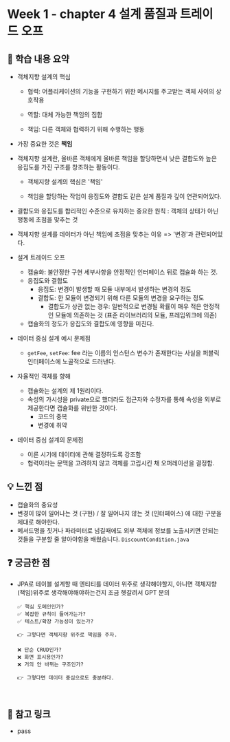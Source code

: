 # Week 1 - chapter 4 설계 품질과 트레이드 오프

## 📌 학습 내용 요약
* 객체지향 설계의 핵심

  * 협력: 어플리케이션의 기능을 구현하기 위한 메시지를 주고받는 객체 사이의 상호작용

  * 역할: 대체 가능한 책임의 집합

  * 책임: 다른 객체와 협력하기 위해 수행하는 행동

* 가장 중요한 것은 **책임**

* 객체지향 설계란, 올바른 객체에게 올바른 책임을 할당하면서 낮은 결합도와 높은 응집도를 가진 구조를 창조하는 활동이다.

  * 객체지향 설계의 핵심은 '책임'

  * 책임을 할당하는 작업이 응집도와 결합도 같은 설계 품질과 깊이 연관되어있다.

* 결합도와 응집도를 합리적인 수준으로 유지하는 중요한 원칙
  : 객체의 상태가 아닌 행동에 초점을 맞추는 것

* 객체지향 설계를 데이터가 아닌 책임에 초점을 맞추는 이유 => '변경'과 관련되어있다.

* 설계 트레이드 오프
  * 캡슐화: 불안정한 구현 세부사항을 안정적인 인터페이스 뒤로 캡슐화 하는 것.
  * 응집도와 결합도
    * 응집도: 변경이 발생할 때 모듈 내부에서 발생하는 변경의 정도
    * 결합도: 한 모듈이 변경되기 위해 다른 모듈의 변경을 요구하는 정도
      * 결합도가 상관 없는 경우: 일반적으로 변경될 확률이 매우 적은 안정적인 모듈에 의존하는 것 (표준 라이브러리의 모듈, 프레임워크에 의존)
  * 캡슐화의 정도가 응집도와 결합도에 영향을 미친다.
* 데이터 중심 설계 예시 문제점
  * `getFee`, `setFee`: fee 라는 이름의 인스턴스 변수가 존재한다는 사실을 퍼블릭 인터페이스에 노골적으로 드러낸다.
* 자율적인 객체를 향해
  * 캡슐화는 설계의 제 1원리이다.
  * 속성의 가시성을 private으로 했더라도 접근자와 수정자를 통해 속성을 외부로 제공한다면 캡슐화를 위반한 것이다.
    * 코드의 중복
    * 변경에 취약
* 데이터 중심 설계의 문제점
  * 이른 시기에 데이터에 관해 결정하도록 강조함
  * 협력이라는 문맥을 고려하지 않고 객체를 고립시킨 채 오퍼레이션을 결정함.






## 💡 느낀 점
 - 캡슐화의 중요성
 - 변경이 많이 일어나는 것 (구현) / 잘 일어나지 않는 것 (인터페이스) 에 대한 구분을 제대로 해야한다.
 - 메서드명을 짓거나 파라미터로 넘길때에도 외부 객체에 정보를 노출시키면 안되는 것들을 구분할 줄 알아야함을 배웠습니다.
   `DiscountCondition.java`



## ❓ 궁금한 점

- JPA로 테이블 설계할 때 엔티티를 데이터 위주로 생각해야할지, 아니면 객체지향(책임)위주로 생각해야해야하는건지 조금 헷갈려서 GPT 문의

  ```
  ✅ 핵심 도메인인가?
  ✅ 복잡한 규칙이 들어가는가?
  ✅ 테스트/확장 가능성이 있는가?
  
  👉 그렇다면 객체지향 위주로 책임을 주자.
  
  ❌ 단순 CRUD인가?
  ❌ 화면 표시용인가?
  ❌ 거의 안 바뀌는 구조인가?
  
  👉 그렇다면 데이터 중심으로도 충분하다.



## 🔗 참고 링크

- pass